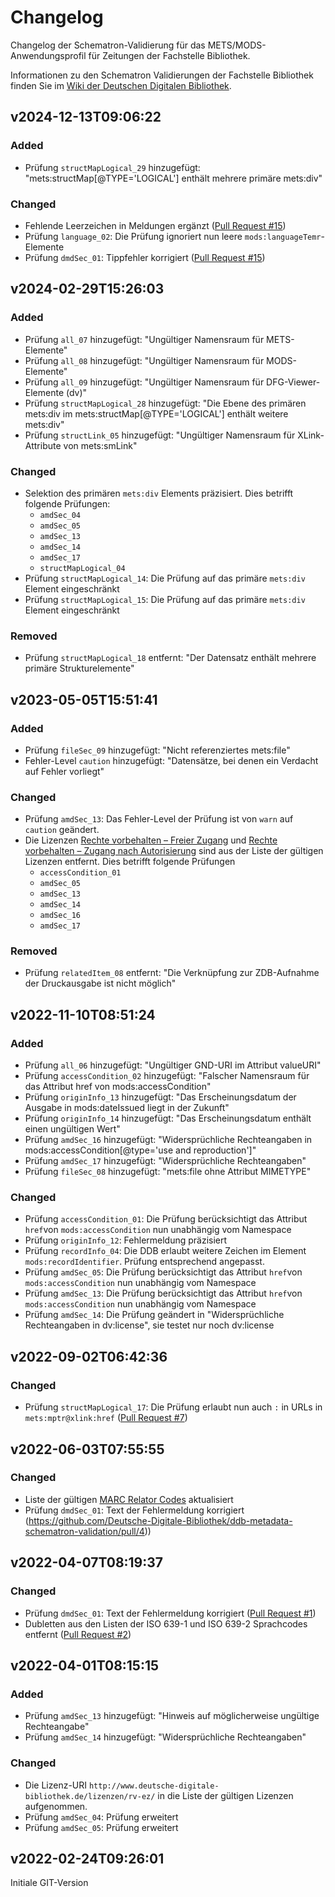# Changelog
Changelog der Schematron-Validierung für das METS/MODS-Anwendungsprofil für Zeitungen der Fachstelle Bibliothek.

Informationen zu den Schematron Validierungen der Fachstelle Bibliothek finden Sie im [Wiki der Deutschen Digitalen Bibliothek](https://wiki.deutsche-digitale-bibliothek.de/x/q4aFAg).


## v2024-12-13T09:06:22

### Added

- Prüfung `structMapLogical_29` hinzugefügt: "mets:structMap\[@TYPE='LOGICAL'\] enthält mehrere primäre mets:div" 

### Changed

- Fehlende Leerzeichen in Meldungen ergänzt ([Pull Request #15](https://github.com/Deutsche-Digitale-Bibliothek/ddb-metadata-schematron-validation/pull/15))
- Prüfung `language_02`: Die Prüfung ignoriert nun leere `mods:languageTemr`-Elemente
- Prüfung `dmdSec_01`: Tippfehler korrigiert ([Pull Request #15](https://github.com/Deutsche-Digitale-Bibliothek/ddb-metadata-schematron-validation/pull/15))


## v2024-02-29T15:26:03

### Added

- Prüfung `all_07` hinzugefügt: "Ungültiger Namensraum für METS-Elemente"
- Prüfung `all_08` hinzugefügt: "Ungültiger Namensraum für MODS-Elemente"
- Prüfung `all_09` hinzugefügt: "Ungültiger Namensraum für DFG-Viewer-Elemente (dv)"
- Prüfung `structMapLogical_28` hinzugefügt: "Die Ebene des primären mets:div im mets:structMap\[@TYPE='LOGICAL'\] enthält weitere mets:div"
- Prüfung `structLink_05` hinzugefügt: "Ungültiger Namensraum für XLink-Attribute von mets:smLink"

### Changed

- Selektion des primären `mets:div` Elements präzisiert. Dies betrifft folgende Prüfungen:
    - `amdSec_04`
    - `amdSec_05`
    - `amdSec_13`
    - `amdSec_14`
    - `amdSec_17` 
    - `structMapLogical_04`
- Prüfung `structMapLogical_14`: Die Prüfung auf das primäre `mets:div` Element eingeschränkt
- Prüfung `structMapLogical_15`: Die Prüfung auf das primäre `mets:div` Element eingeschränkt 

### Removed

- Prüfung `structMapLogical_18` entfernt: "Der Datensatz enthält mehrere primäre Strukturelemente" 

## v2023-05-05T15:51:41

### Added

- Prüfung `fileSec_09` hinzugefügt: "Nicht referenziertes mets:file"
- Fehler-Level `caution` hinzugefügt: "Datensätze, bei denen ein Verdacht auf Fehler vorliegt"

### Changed
- Prüfung `amdSec_13`: Das Fehler-Level der Prüfung ist von `warn`  auf `caution` geändert.
- Die Lizenzen [Rechte vorbehalten – Freier Zugang](http://www.deutsche-digitale-bibliothek.de/lizenzen/rv-fz/) und [Rechte vorbehalten – Zugang nach Autorisierung](http://www.deutsche-digitale-bibliothek.de/lizenzen/rv-ez/) sind aus der Liste der gültigen Lizenzen entfernt. Dies betrifft folgende Prüfungen
    - `accessCondition_01` 
    - `amdSec_05`
    - `amdSec_13`
    - `amdSec_14`
    - `amdSec_16`
    - `amdSec_17` 

### Removed
- Prüfung `relatedItem_08` entfernt: "Die Verknüpfung zur ZDB-Aufnahme der Druckausgabe ist nicht möglich"

## v2022-11-10T08:51:24

### Added
- Prüfung `all_06` hinzugefügt: "Ungültiger GND-URI im Attribut valueURI"
- Prüfung `accessCondition_02` hinzugefügt: "Falscher Namensraum für das Attribut href von mods:accessCondition"
- Prüfung `originInfo_13` hinzugefügt: "Das Erscheinungsdatum der Ausgabe in mods:dateIssued liegt in der Zukunft"
- Prüfung `originInfo_14` hinzugefügt: "Das Erscheinungsdatum enthält einen ungültigen Wert"
- Prüfung `amdSec_16` hinzugefügt: "Widersprüchliche Rechteangaben in mods:accessCondition\[@type='use and reproduction'\]"
- Prüfung `amdSec_17` hinzugefügt: "Widersprüchliche Rechteangaben"
- Prüfung `fileSec_08` hinzugefügt: "mets:file ohne Attribut MIMETYPE"

### Changed
- Prüfung `accessCondition_01`: Die Prüfung berücksichtigt das Attribut `href`von `mods:accessCondition` nun unabhängig vom Namespace
- Prüfung `originInfo_12`: Fehlermeldung präzisiert
- Prüfung `recordInfo_04`: Die DDB erlaubt weitere Zeichen im Element `mods:recordIdentifier`. Prüfung entsprechend angepasst.
- Prüfung `amdSec_05`: Die Prüfung berücksichtigt das Attribut `href`von `mods:accessCondition` nun unabhängig vom Namespace
- Prüfung `amdSec_13`: Die Prüfung berücksichtigt das Attribut `href`von `mods:accessCondition` nun unabhängig vom Namespace
- Prüfung `amdSec_14`: Die Prüfung geändert in "Widersprüchliche Rechteangaben in dv:license", sie testet nur noch dv:license

## v2022-09-02T06:42:36

### Changed
- Prüfung `structMapLogical_17`: Die Prüfung erlaubt nun auch `:` in URLs in `mets:mptr@xlink:href` ([Pull Request #7](https://github.com/Deutsche-Digitale-Bibliothek/ddb-metadata-schematron-validation/pull/7))

## v2022-06-03T07:55:55

### Changed
- Liste der gültigen [MARC Relator Codes](https://id.loc.gov/vocabulary/relators.html) aktualisiert
- Prüfung `dmdSec_01`: Text der Fehlermeldung korrigiert (https://github.com/Deutsche-Digitale-Bibliothek/ddb-metadata-schematron-validation/pull/4))

## v2022-04-07T08:19:37

### Changed
- Prüfung `dmdSec_01`: Text der Fehlermeldung korrigiert ([Pull Request #1](https://github.com/Deutsche-Digitale-Bibliothek/ddb-metadata-schematron-validation/pull/1))
- Dubletten aus den Listen der ISO 639-1 und ISO 639-2 Sprachcodes entfernt ([Pull Request #2](https://github.com/Deutsche-Digitale-Bibliothek/ddb-metadata-schematron-validation/pull/2))

## v2022-04-01T08:15:15

### Added
- Prüfung `amdSec_13` hinzugefügt: "Hinweis auf möglicherweise ungültige Rechteangabe"
- Prüfung `amdSec_14` hinzugefügt: "Widersprüchliche Rechteangaben"

### Changed
- Die Lizenz-URI `http://www.deutsche-digitale-bibliothek.de/lizenzen/rv-ez/` in die Liste der gültigen Lizenzen aufgenommen.
- Prüfung `amdSec_04`: Prüfung erweitert
- Prüfung `amdSec_05`: Prüfung erweitert

## v2022-02-24T09:26:01
Initiale GIT-Version

